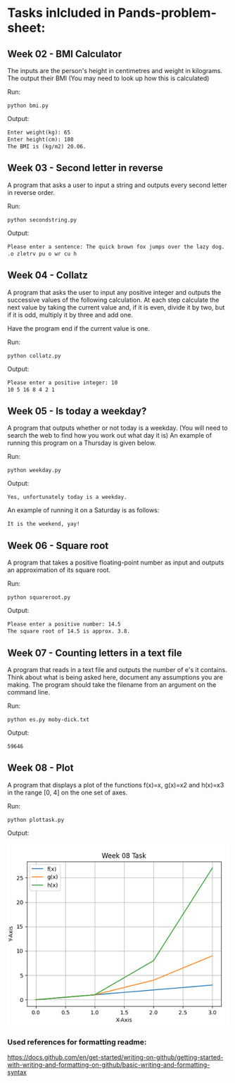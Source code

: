 # Tasks inlcluded in Pands-problem-sheet:

## Week 02 - BMI Calculator

The inputs are the person's height in centimetres and weight in kilograms.
The output  their BMI (You may need to look up how this is calculated)

Run:

```
python bmi.py
```
Output:
```
Enter weight(kg): 65
Enter height(cm): 180
The BMI is (kg/m2) 20.06.
```

## Week 03 - Second letter in reverse

A program that asks a user to input a string and outputs every second letter in reverse order.

Run:
```
python secondstring.py
```
Output:
```
Please enter a sentence: The quick brown fox jumps over the lazy dog.
.o zletrv pu o wr cu h
```
## Week 04 - Collatz

A program that asks the user to input any positive integer and outputs the successive values of the following calculation.
At each step calculate the next value by taking the current value and, if it is even, divide it by two, but if it is odd, multiply it by three and add one.

Have the program end if the current value is one.

Run:
```
python collatz.py
```
Output:
```
Please enter a positive integer: 10
10 5 16 8 4 2 1
```

## Week 05 - Is today a weekday?

A program that outputs whether or not today is a weekday.
(You will need to search the web to find how you work out what day it is)
An example of running this program on a Thursday is given below.

Run:
```
python weekday.py
```
Output:
```
Yes, unfortunately today is a weekday.
```
An example of running it on a Saturday is as follows:
```
It is the weekend, yay!
```
## Week 06 - Square root

A program that takes a positive floating-point number as input and outputs an approximation of its square root.

Run:
```
python squareroot.py
```
Output:
```
Please enter a positive number: 14.5
The square root of 14.5 is approx. 3.8.
```

## Week 07 - Counting letters in a text file

A program that reads in a text file and outputs the number of e's it contains. Think about what is being asked here, document any assumptions you are making.
The program should take the filename from an argument on the command line. 

Run:
```
python es.py moby-dick.txt
```
Output:
```
59646
```
## Week 08 - Plot

A program that displays a plot of the functions f(x)=x, g(x)=x2 and h(x)=x3 in the range [0, 4] on the one set of axes.

Run:
```
python plottask.py 
```
Output:

![plot](plot.PNG)



### Used references for formatting readme:
https://docs.github.com/en/get-started/writing-on-github/getting-started-with-writing-and-formatting-on-github/basic-writing-and-formatting-syntax

